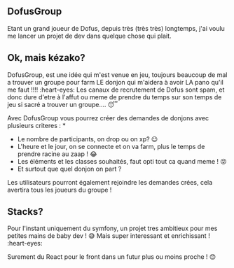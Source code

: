 ## DofusGroup

Etant un grand joueur de Dofus, depuis très (très très) longtemps, j'ai voulu me lancer un projet de dev dans quelque chose qui plait.

## Ok, mais kézako? 

DofusGroup, est une idée qui m'est venue en jeu, toujours beaucoup de mal a trouver un groupe pour farm LE donjon qui m'aidera à avoir LA pano qu'il me faut !!!! :heart-eyes:
Les canaux de recrutement de Dofus sont spam, et donc dure d'etre à l'affut ou meme de prendre du temps sur son temps de jeu si sacré a trouver un groupe.... :sleeping:

Avec DofusGroup vous pourrez créer des demandes de donjons avec plusieurs criteres :
*
- Le nombre de participants, on drop ou on xp? :wink:
- L'heure et le jour, on se connecte et on va farm, plus le temps de prendre racine au zaap ! :joy:
- Les éléments et les classes souhaités, faut opti tout ca quand meme ! :stuck_out_tongue_winking_eye:
- Et surtout que quel donjon on part ?

Les utilisateurs pourront également rejoindre les demandes crées, cela avertira tous les joueurs du groupe !

## Stacks?

Pour l'instant uniquement du symfony, un projet tres ambitieux pour mes petites mains de baby dev ! :sweat_smile:
Mais super interessant et enrichissant ! :heart-eyes:

Surement du React pour le front dans un futur plus ou moins proche ! :blush:
